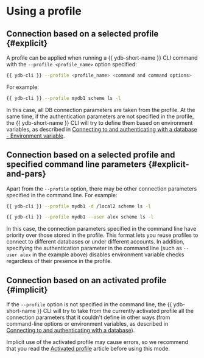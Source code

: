 # Using a profile

## Connection based on a selected profile {#explicit}

A profile can be applied when running a {{ ydb-short-name }} CLI command with the `--profile <profile_name>` option specified:

```bash
{{ ydb-cli }} --profile <profile_name> <command and command options>
```

For example:

```bash
{{ ydb-cli }} --profile mydb1 scheme ls -l
```

In this case, all DB connection parameters are taken from the profile. At the same time, if the authentication parameters are not specified in the profile, the {{ ydb-short-name }} CLI will try to define them based on environment variables, as described in [Connecting to and authenticating with a database - Environment variable](../../connect.md#env).

## Connection based on a selected profile and specified command line parameters {#explicit-and-pars}

Apart from the `--profile` option, there may be other connection parameters specified in the command line. For example:

```bash
{{ ydb-cli }} --profile mydb1 -d /local2 scheme ls -l
```

```bash
{{ ydb-cli }} --profile mydb1 --user alex scheme ls -l
```

In this case, the connection parameters specified in the command line have priority over those stored in the profile. This format lets you reuse profiles to connect to different databases or under different accounts. In addition, specifying the authentication parameter in the command line (such as `--user alex` in the example above) disables environment variable checks regardless of their presence in the profile.

## Connection based on an activated profile {#implicit}

If the `--profile` option is not specified in the command line, the {{ ydb-short-name }} CLI will try to take from the currently activated profile all the connection parameters that it couldn't define in other ways (from command-line options or environment variables, as described in [Connecting to and authenticating with a database](../../connect.md)).

Implicit use of the activated profile may cause errors, so we recommend that you read the [Activated profile](../activate.md) article before using this mode.

